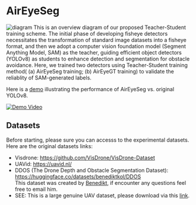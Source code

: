 # AirEyeSeg
![diagram](https://github.com/Zane-Gu/AirEyeSeg/assets/109570480/81e358be-67fc-42d4-aa70-82b7229cfdcd)
This is an overview diagram of our proposed Teacher-Student training scheme. The initial phase of developing fisheye detectors necessitates the transformation of standard image datasets into a fisheye format, and then we adopt a computer vision foundation model (Segment Anything Model, SAM) as the teacher, guiding efficient object detectors (YOLOv8) as students to enhance detection and segmentation for obstacle avoidance. Here, we trained two detectors using Teacher-Student training method( (a) AirEyeSeg training; (b) AirEyeGT training) to validate the reliablity of SAM-generated labels.

Here is a [demo](https://youtu.be/3Za_VRvaxb0) illustrating the performance of AirEyeSeg vs. original YOLOv8.

[![Demo Video](https://github.com/Zane-Gu/AirEyeSeg/assets/109570480/0cdcd775-f703-4325-94d5-54e245c190be)](https://youtu.be/3Za_VRvaxb0)



## Datasets
Before starting, please sure you can accesss to the experimental datasets. Here are the original datasets links:
* Visdrone: https://github.com/VisDrone/VisDrone-Dataset
* UAVid: https://uavid.nl/
* DDOS (The Drone Depth and Obstacle Segmentation Dataset): https://huggingface.co/datasets/benediktkol/DDOS  
  This dataset was created by [Benedikt](benedikt.kolbeinsson15@imperial.ac.uk), if encounter any questions feel free to email him.
* SEE: This is a large genuine UAV dataset, please download via this [link](https://drive.google.com/drive/folders/1EaHWAFhX9unhNe2xCXbdv9zwfDNlEIRL?usp=sharing).


## 

